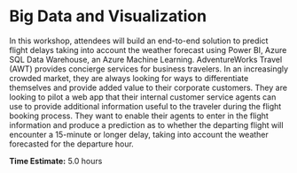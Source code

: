 # Big Data and Visualization
In this workshop, attendees will build an end-to-end solution to predict flight delays taking into account the weather forecast using Power BI, Azure SQL Data Warehouse, an Azure Machine Learning.
AdventureWorks Travel (AWT) provides concierge services for business travelers. In an increasingly crowded market, they are always looking for ways to differentiate themselves and provide added value to their corporate customers. 
They are looking to pilot a web app that their internal customer service agents can use to provide additional information useful to the traveler during the flight booking process. They want to enable their agents to enter in the flight information and produce a prediction as to whether the departing flight will encounter a 15-minute or longer delay, taking into account the weather forecasted for the departure hour.

**Time Estimate:** 5.0 hours
